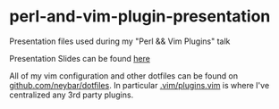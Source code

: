 # perl-and-vim-plugin-presentation
Presentation files used during my "Perl &amp;&amp; Vim Plugins" talk

Presentation Slides can be found [here](https://docs.google.com/presentation/d/1fKc7TaApdE8xlBWjYA1lXm92gj08ojH_uM644VKpkn8/)

All of my vim configuration and other dotfiles can be found on [github.com/neybar/dotfiles](https://github.com/neybar/dotfiles). In particular [.vim/plugins.vim](https://github.com/neybar/dotfiles/blob/master/.vim/plugins.vim) is where I've centralized any 3rd party plugins.

